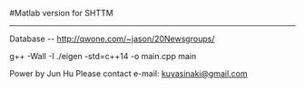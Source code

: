 #Matlab version for SHTTM

---

Database -- http://qwone.com/~jason/20Newsgroups/

g++ -Wall -I ./eigen -std=c++14 -o main.cpp main

Power by Jun Hu
Please contact e-mail: kuyasinaki@gmail.com

